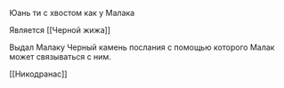 Юань ти с хвостом как у Малака

Является [[Черной жижа]]

Выдал Малаку Черный камень послания с помощью которого Малак может связываться с ним.

[[Никодранас]]

